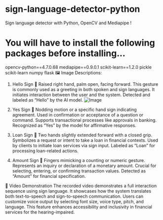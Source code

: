 # sign-language-detector-python

Sign language detector with Python, OpenCV and Mediapipe !

# You will have to install the following packages before installing...

opencv-python==4.7.0.68
mediapipe==0.9.0.1
scikit-learn==1.2.0
pickle
scikit-learn
numpy
flask
🖼️ Image Descriptions:
1. Hello Sign
📸 Raised right hand, palm open, facing forward.
This gesture is commonly used as a greeting in both spoken and sign languages.
It initiates interaction between the user and the system.
Detected and labeled as “Hello” by the AI model.
![Image](https://github.com/user-attachments/assets/5966305f-1209-4e78-82be-2cdd5ce05fff)

2. Yes Sign
📸 Nodding motion or a specific hand sign indicating agreement.
Used in confirmation or acceptance of a question or command.
Supports transactional processes like approvals in banking.
Recognized as “Yes” by the model for affirmative responses.


3. Loan Sign
📸 Two hands slightly extended forward with a closed grip.
Symbolizes a request or intent to take a loan in financial contexts.
Used by clients to initiate loan services via sign input.
Labeled as “Loan” for processing loan-related actions.


4. Amount Sign
📸 Fingers mimicking a counting or numeric gesture.
Represents an inquiry or declaration of a monetary amount.
Crucial for selecting, entering, or confirming transaction values.
Detected as “Amount” for financial specification.


🎥 Video Demonstration
The recorded video demonstrates a full interaction sequence using sign language.
It showcases how the system translates both text-to-speech and sign-to-speech communication.
Users can customize voice output by selecting font size, voice type, pitch, and language.
This feature enhances accessibility and inclusivity in financial services for the hearing-impaired.

